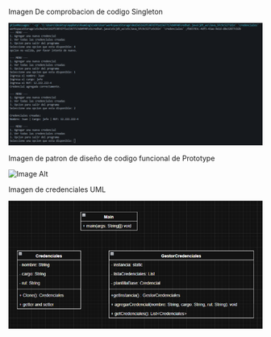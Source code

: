 Imagen De comprobacion de codigo Singleton

![Image Alt](https://github.com/TheSebita122/Entrega-Trabajos/blob/982087ae62ca7f5c2c4b65bd128465e6aa19626f/Codigo%20Funcional.png)


Imagen de patron de diseño de codigo funcional de Prototype

![Image Alt](https://github.com/TheSebita122/Entrega-Trabajos/blob/982087ae62ca7f5c2c4b65bd128465e6aa19626f/Imagenes/Codigo%20FuncionalDePatronPrototype.png)


Imagen de credenciales UML

![Image Alt](https://github.com/TheSebita122/Entrega-Trabajos/blob/982087ae62ca7f5c2c4b65bd128465e6aa19626f/UML%20Credenciales.png)
